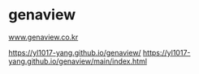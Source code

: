 # genaview

www.genaview.co.kr

https://yl1017-yang.github.io/genaview/
https://yl1017-yang.github.io/genaview/main/index.html